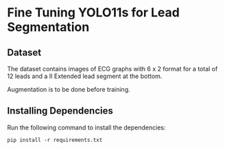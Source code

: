 # Fine Tuning YOLO11s for Lead Segmentation

## Dataset

The dataset contains images of ECG graphs with 6 x 2 format for a total of 12 leads and a II Extended lead segment at the bottom.

Augmentation is to be done before training.


## Installing Dependencies

Run the following command to install the dependencies:

```
pip install -r requirements.txt
```

